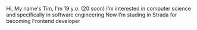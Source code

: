 Hi, My name's Tim, I'm 19 y.o. (20 soon)
I’m interested in computer science and specifically in software engineering 
Now I’m studing in Strada for becoming Frontend developer
<!---
TheKeilMen/TheKeilMen is a ✨ special ✨ repository because its `README.md` (this file) appears on your GitHub profile.
You can click the Preview link to take a look at your changes.
--->

